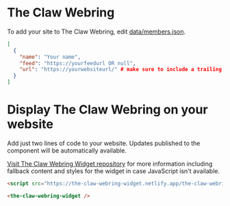 # The Claw Webring

To add your site to The Claw Webring, edit [data/members.json](data/members.json).

```json
[
  {
    "name": "Your name",
    "feed": "https://yourfeedurl OR null",
    "url": "https://yourwebsiteurl/" # make sure to include a trailing slash!
  }
]
```

# Display The Claw Webring on your website

Add just two lines of code to your website. Updates published to the component will be automatically available.

[Visit The Claw Webring Widget repository](https://github.com/whitep4nth3r/the-claw-webring-widget/blob/main/README.md)
for more information including fallback content and styles for the widget in case JavaScript isn't available.

```html
<script src="https://the-claw-webring-widget.netlify.app/the-claw-webring-widget.mjs" type="module"></script>

<the-claw-webring-widget />
```
